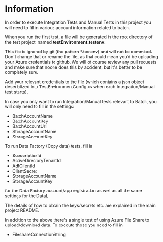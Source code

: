 ﻿# Information
In order to execute Integration Tests and Manual Tests in this project you will need to fill in various account information related to batch.

When you run the first test, a file will be generated in the root directory of the test project, named **testEnvironment.testenv**.

This file is ignored by git (the pattern *.testenv) and will not be commited. Don't change that or rename the file, as that could mean
you'd be uploading your Azure credentials to github. 
We will of course review any pull requests and make sure that noone does this by accident, but it's better to be completely sure.

Add your relevant credentials to the file (which contains a json object deserialized into TestEnvironmentConfig.cs when each Integration/Manual test starts).

In case you only want to run Integration/Manual tests relevant to Batch, you will only need to fill in the settings:
- BatchAccountName
- BatchAccountKey
- BatchAccountUrl
- StorageAccountName
- StorageAccountKey

To run Data Factory (Copy data) tests, fill in 
- SubscriptionId
- ActiveDirectoryTenantId
- AdfClientId
- ClientSecret
- StorageAccountName
- StorageAccountKey

for the Data Factory account/app registration as well as all the same settings for the DataL

The details of how to obtain the keys/secrets etc. are explained in the main project README.

In addition to the above there's a single test of using Azure File Share to upload/download data. To execute those you need to fill in 
- FileshareConnectionString
